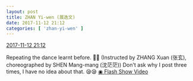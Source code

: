```yaml
---
layout: post
title: ZHAN Yi-wen (展逸文)
date: 2017-11-12 21:12
categories: [ 'zhan-yi-wen' ]
---
```


<div class="weibo-info">
  <a href="https://weibo.com/6108090526/FuMGe8Erm">2017-11-12 21:12</a>
</div>

Repeating the dance learnt before. :muscle::muscle: (Instructed by ZHANG Xuan (张玄), choreographed by SHEN Mang-mang (沈茫茫)) Don't ask why I post three times, I have no idea about that. :sleepy::sleepy: [◉ Flash Show Video](https://www.miaopai.com/show/c0hFQPb~nDyCmngH~I7NotwbXSP~VqzbaNVr-Q__.htm)
